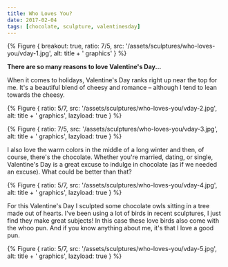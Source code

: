 ```yaml
---
title: Who Loves You?
date: 2017-02-04
tags: [chocolate, sculpture, valentinesday]
---
```


{% Figure {
    breakout: true,
    ratio: 7/5,
    src: '/assets/sculptures/who-loves-you/vday-1.jpg',
    alt: title + ' graphics'
} %}

**There are so many reasons to love Valentine's Day...**

When it comes to holidays, Valentine's Day ranks right up near the top for me. It's a beautiful blend of cheesy and romance – although I tend to lean towards the cheesy.

{% Figure {
    ratio: 5/7,
    src: '/assets/sculptures/who-loves-you/vday-2.jpg',
    alt: title + ' graphics',
    lazyload: true
} %}

{% Figure {
    ratio: 7/5,
    src: '/assets/sculptures/who-loves-you/vday-3.jpg',
    alt: title + ' graphics',
    lazyload: true
} %}

I also love the warm colors in the middle of a long winter and then, of course, there's the chocolate. Whether you're married, dating, or single, Valentine's Day is a great excuse to indulge in chocolate (as if we needed an excuse). What could be better than that?

{% Figure {
    ratio: 5/7,
    src: '/assets/sculptures/who-loves-you/vday-4.jpg',
    alt: title + ' graphics',
    lazyload: true
} %}

For this Valentine's Day I sculpted some chocolate owls sitting in a tree made out of hearts. I've been using a lot of birds in recent sculptures, I just find they make great subjects! In this case these love birds also come with the whoo pun. And if you know anything about me, it's that I love a good pun.

{% Figure {
    ratio: 5/7,
    src: '/assets/sculptures/who-loves-you/vday-5.jpg',
    alt: title + ' graphics',
    lazyload: true
} %}